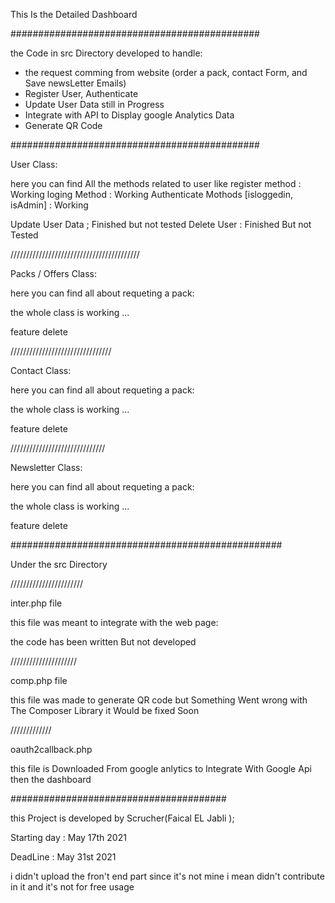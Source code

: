 This Is the Detailed Dashboard 

#############################################

the Code in src Directory developed to handle:

- the request comming from website (order a pack, contact Form, and Save newsLetter Emails)
- Register User, Authenticate 
- Update User Data still in Progress
- Integrate with API to Display google Analytics Data 
- Generate QR Code 

#############################################



User Class: 

here you can find All the methods related to user like 
register method : Working 
loging Method : Working
Authenticate Mothods [isloggedin, isAdmin] : Working

Update User Data ; Finished but not tested 
Delete User : Finished But not Tested 

/////////////////////////////////////////

Packs / Offers Class: 

here you can find all about requeting a pack: 

the whole class is working ...

feature delete

////////////////////////////////

Contact Class: 

here you can find all about requeting a pack: 

the whole class is working ...

feature delete

//////////////////////////////

Newsletter Class: 

here you can find all about requeting a pack: 

the whole class is working ...

feature delete

#################################################

Under the src Directory

///////////////////////

inter.php file 

this file was meant to integrate with the web page: 

the code has been written But not developed 

/////////////////////

comp.php file 

this file was made to generate QR code but Something Went wrong with The Composer Library 
it Would be fixed Soon 

/////////////

oauth2callback.php

this file is Downloaded From google anlytics to Integrate With Google Api then the dashboard

#######################################


this Project is developed by Scrucher(Faical EL Jabli );

Starting day : May 17th 2021

DeadLine : May 31st 2021

i didn't upload the fron't end part since it's not mine i mean didn't contribute in it and it's not for free usage 